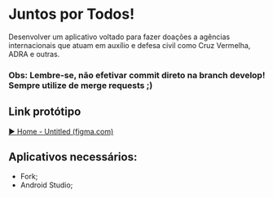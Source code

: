 # Juntos por Todos!  
Desenvolver um aplicativo voltado para fazer doações a agências internacionais que atuam em auxílio e defesa civil como Cruz Vermelha, ADRA e outras.  

### Obs: Lembre-se, não efetivar commit direto na branch develop! Sempre utilize de merge requests ;)  
## Link protótipo  
[▶ Home - Untitled (figma.com)](https://www.figma.com/proto/I7JobE49l8SSkrGS7ulQNl/Untitled?node-id=1%3A3&scaling=scale-down&page-id=0%3A1&starting-point-node-id=1%3A3)    

  ##  Aplicativos necessários: 
- Fork;
- Android Studio;
  
